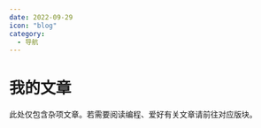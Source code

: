 ```yaml
---
date: 2022-09-29
icon: "blog"
category:
  - 导航
---
```


# 我的文章

此处仅包含杂项文章。若需要阅读编程、爱好有关文章请前往对应版块。

<!-- 7. [Potplayer 设置](./potplayer_setting.md) -->

<ArticleCell :box-data="links" />

<script setup lang="ts">
import ArticleCell from "@ArticleCell";
import links from "@@article";
</script>
